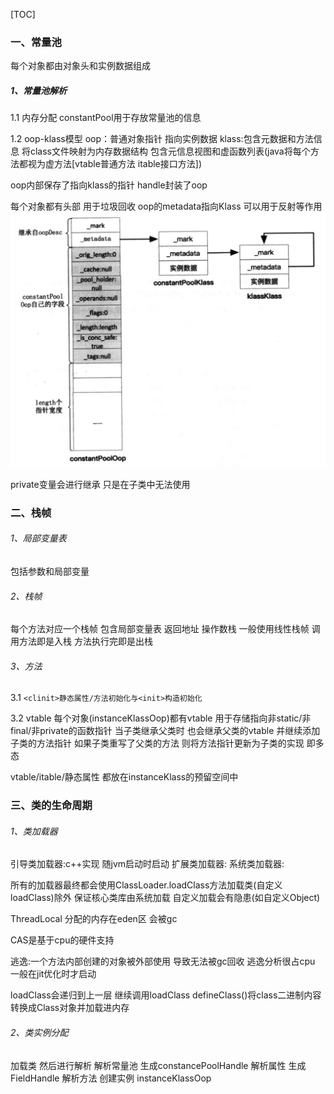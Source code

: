 [TOC]

### 一、常量池
每个对象都由对象头和实例数据组成

##### 1、常量池解析
1.1 内存分配
constantPool用于存放常量池的信息

1.2 oop-klass模型
oop：普通对象指针 指向实例数据
klass:包含元数据和方法信息 将class文件映射为内存数据结构 包含元信息视图和虚函数列表(java将每个方法都视为虚方法[vtable普通方法 itable接口方法])

oop内部保存了指向klass的指针  handle封装了oop

每个对象都有头部 用于垃圾回收
oop的metadata指向Klass 可以用于反射等作用
![](./揭秘java虚拟机_内存分布.jpeg)

private变量会进行继承 只是在子类中无法使用

### 二、栈帧
###### 1、局部变量表
包括参数和局部变量

###### 2、栈帧
每个方法对应一个栈帧 包含局部变量表 返回地址 操作数栈
一般使用线性栈帧 调用方法即是入栈 方法执行完即是出栈

###### 3、方法
3.1 `<clinit>静态属性/方法初始化与<init>构造初始化`

3.2 vtable 每个对象(instanceKlassOop)都有vtable 用于存储指向非static/非final/非private的函数指针
当子类继承父类时 也会继承父类的vtable 并继续添加子类的方法指针
如果子类重写了父类的方法 则将方法指针更新为子类的实现 即多态

vtable/itable/静态属性 都放在instanceKlass的预留空间中

### 三、类的生命周期
###### 1、类加载器
引导类加载器:c++实现 随jvm启动时启动
扩展类加载器:
系统类加载器:

所有的加载器最终都会使用ClassLoader.loadClass方法加载类(自定义loadClass)除外 保证核心类库由系统加载 自定义加载会有隐患(如自定义Object)

ThreadLocal 分配的内存在eden区 会被gc

CAS是基于cpu的硬件支持

逃逸:一个方法内部创建的对象被外部使用 导致无法被gc回收
逃逸分析很占cpu 一般在jit优化时才启动

loadClass会递归到上一层 继续调用loadClass
defineClass()将class二进制内容转换成Class对象并加载进内存

###### 2、类实例分配
加载类 然后进行解析
解析常量池 生成constancePoolHandle
解析属性 生成FieldHandle
解析方法
创建实例 instanceKlassOop